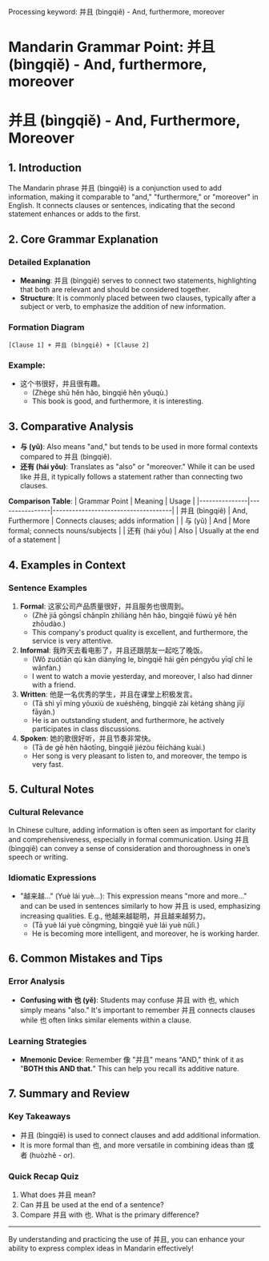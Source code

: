 Processing keyword: 并且 (bìngqiě) - And, furthermore, moreover
# Mandarin Grammar Point: 并且 (bìngqiě) - And, furthermore, moreover
# 并且 (bìngqiě) - And, Furthermore, Moreover
## 1. Introduction
The Mandarin phrase 并且 (bìngqiě) is a conjunction used to add information, making it comparable to "and," "furthermore," or "moreover" in English. It connects clauses or sentences, indicating that the second statement enhances or adds to the first.
## 2. Core Grammar Explanation
### Detailed Explanation
- **Meaning**: 并且 (bìngqiě) serves to connect two statements, highlighting that both are relevant and should be considered together.
- **Structure**: It is commonly placed between two clauses, typically after a subject or verb, to emphasize the addition of new information.
### Formation Diagram
```
[Clause 1] + 并且 (bìngqiě) + [Clause 2]
```
### Example:
- 这个书很好，并且很有趣。
  - (Zhège shū hěn hǎo, bìngqiě hěn yǒuqù.)
  - This book is good, and furthermore, it is interesting.
## 3. Comparative Analysis
- **与 (yǔ)**: Also means "and," but tends to be used in more formal contexts compared to 并且 (bìngqiě).
- **还有 (hái yǒu)**: Translates as "also" or "moreover." While it can be used like 并且, it typically follows a statement rather than connecting two clauses.
  
**Comparison Table**:
| Grammar Point | Meaning         | Usage                               |
|---------------|----------------|-------------------------------------|
| 并且 (bìngqiě) | And, Furthermore | Connects clauses; adds information  |
| 与 (yǔ)       | And            | More formal; connects nouns/subjects |
| 还有 (hái yǒu) | Also           | Usually at the end of a statement    |
## 4. Examples in Context
### Sentence Examples
1. **Formal**: 这家公司产品质量很好，并且服务也很周到。
   - (Zhè jiā gōngsī chǎnpǐn zhìliàng hěn hǎo, bìngqiě fúwù yě hěn zhōudào.)
   - This company's product quality is excellent, and furthermore, the service is very attentive.
2. **Informal**: 我昨天去看电影了，并且还跟朋友一起吃了晚饭。
   - (Wǒ zuótiān qù kàn diànyǐng le, bìngqiě hái gēn péngyǒu yīqǐ chī le wǎnfàn.)
   - I went to watch a movie yesterday, and moreover, I also had dinner with a friend.
3. **Written**: 他是一名优秀的学生，并且在课堂上积极发言。
   - (Tā shì yī míng yōuxiù de xuéshēng, bìngqiě zài kètáng shàng jījí fāyán.)
   - He is an outstanding student, and furthermore, he actively participates in class discussions.
4. **Spoken**: 她的歌很好听，并且节奏非常快。
   - (Tā de gē hěn hǎotīng, bìngqiě jiézòu fēicháng kuài.)
   - Her song is very pleasant to listen to, and moreover, the tempo is very fast.
## 5. Cultural Notes
### Cultural Relevance
In Chinese culture, adding information is often seen as important for clarity and comprehensiveness, especially in formal communication. Using 并且 (bìngqiě) can convey a sense of consideration and thoroughness in one’s speech or writing.
### Idiomatic Expressions
- "越来越..." (Yuè lái yuè...): This expression means "more and more..." and can be used in sentences similarly to how 并且 is used, emphasizing increasing qualities. E.g., 他越来越聪明，并且越来越努力。
  - (Tā yuè lái yuè cōngmíng, bìngqiě yuè lái yuè nǔlì.)
  - He is becoming more intelligent, and moreover, he is working harder.
## 6. Common Mistakes and Tips
### Error Analysis
- **Confusing with 也 (yě)**: Students may confuse 并且 with 也, which simply means "also." It's important to remember 并且 connects clauses while 也 often links similar elements within a clause.
  
### Learning Strategies
- **Mnemonic Device**: Remember 像 "并且" means "AND," think of it as "**BOTH this AND that.**" This can help you recall its additive nature.
## 7. Summary and Review
### Key Takeaways
- 并且 (bìngqiě) is used to connect clauses and add additional information.
- It is more formal than 也, and more versatile in combining ideas than 或者 (huòzhě - or).
  
### Quick Recap Quiz
1. What does 并且 mean?
2. Can 并且 be used at the end of a sentence?
3. Compare 并且 with 也. What is the primary difference?
---
By understanding and practicing the use of 并且, you can enhance your ability to express complex ideas in Mandarin effectively!
